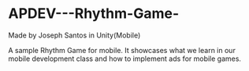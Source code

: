 # APDEV---Rhythm-Game-

Made by Joseph Santos in Unity(Mobile)

A sample Rhythm Game for mobile. It showcases what we learn in our mobile development class and how to implement ads for mobile games.
